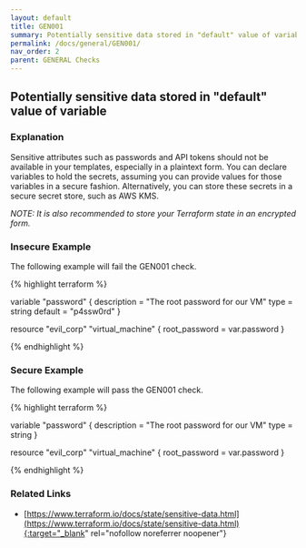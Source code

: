 ```yaml
---
layout: default
title: GEN001
summary: Potentially sensitive data stored in "default" value of variable.
permalink: /docs/general/GEN001/
nav_order: 2
parent: GENERAL Checks
---
```


## Potentially sensitive data stored in "default" value of variable

### Explanation


Sensitive attributes such as passwords and API tokens should not be available in your templates, especially in a plaintext form. You can declare variables to hold the secrets, assuming you can provide values for those variables in a secure fashion. Alternatively, you can store these secrets in a secure secret store, such as AWS KMS.

*NOTE: It is also recommended to store your Terraform state in an encrypted form.*



### Insecure Example

The following example will fail the GEN001 check.

{% highlight terraform %}

variable "password" {
  description = "The root password for our VM"
  type        = string
  default     = "p4ssw0rd"
}

resource "evil_corp" "virtual_machine" {
	root_password = var.password
}

{% endhighlight %}



### Secure Example

The following example will pass the GEN001 check.

{% highlight terraform %}

variable "password" {
  description = "The root password for our VM"
  type        = string
}

resource "evil_corp" "virtual_machine" {
	root_password = var.password
}

{% endhighlight %}


### Related Links


- [https://www.terraform.io/docs/state/sensitive-data.html](https://www.terraform.io/docs/state/sensitive-data.html){:target="_blank" rel="nofollow noreferrer noopener"}

